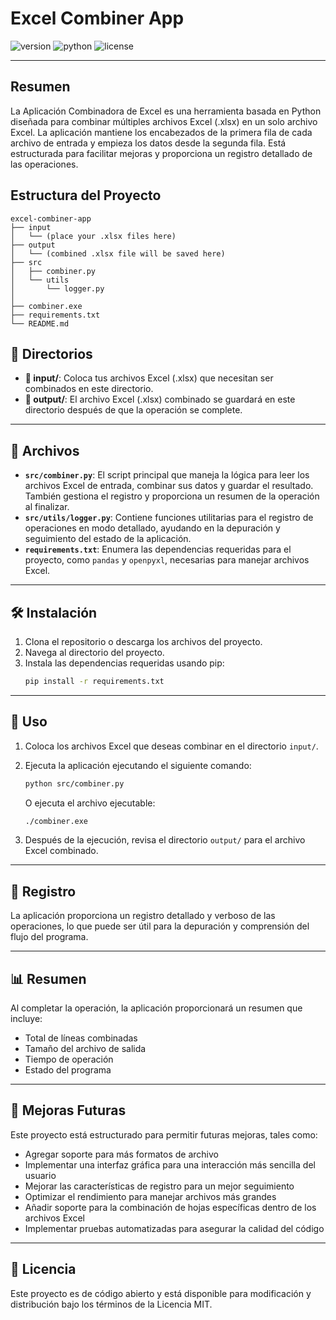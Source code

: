 # Excel Combiner App

![version](https://img.shields.io/badge/version-1.0.0-blue)
![python](https://img.shields.io/badge/python-3.8%2B-green)
![license](https://img.shields.io/badge/license-MIT-yellow)

---

## Resumen

La Aplicación Combinadora de Excel es una herramienta basada en Python diseñada para combinar múltiples archivos Excel (.xlsx) en un solo archivo Excel. La aplicación mantiene los encabezados de la primera fila de cada archivo de entrada y empieza los datos desde la segunda fila. Está estructurada para facilitar mejoras y proporciona un registro detallado de las operaciones.

## Estructura del Proyecto

```
excel-combiner-app
├── input
│   └── (place your .xlsx files here)
├── output
│   └── (combined .xlsx file will be saved here)
├── src
│   ├── combiner.py
│   └── utils
│       └── logger.py
│
├── combiner.exe
├── requirements.txt
└── README.md
```

## 📁 Directorios

- **📂 input/**: Coloca tus archivos Excel (.xlsx) que necesitan ser combinados en este directorio.
- **📂 output/**: El archivo Excel (.xlsx) combinado se guardará en este directorio después de que la operación se complete.

---

## 📄 Archivos

- **`src/combiner.py`**: El script principal que maneja la lógica para leer los archivos Excel de entrada, combinar sus datos y guardar el resultado. También gestiona el registro y proporciona un resumen de la operación al finalizar.
- **`src/utils/logger.py`**: Contiene funciones utilitarias para el registro de operaciones en modo detallado, ayudando en la depuración y seguimiento del estado de la aplicación.
- **`requirements.txt`**: Enumera las dependencias requeridas para el proyecto, como `pandas` y `openpyxl`, necesarias para manejar archivos Excel.

---

## 🛠️ Instalación

1. Clona el repositorio o descarga los archivos del proyecto.
2. Navega al directorio del proyecto.
3. Instala las dependencias requeridas usando pip:
   ```sh
   pip install -r requirements.txt
   ```

---

## 🚀 Uso

1. Coloca los archivos Excel que deseas combinar en el directorio `input/`.
2. Ejecuta la aplicación ejecutando el siguiente comando:

   ```sh
   python src/combiner.py
   ```

   O ejecuta el archivo ejecutable:
   ```sh
   ./combiner.exe
   ```
3. Después de la ejecución, revisa el directorio `output/` para el archivo Excel combinado.

---

## 📝 Registro

La aplicación proporciona un registro detallado y verboso de las operaciones, lo que puede ser útil para la depuración y comprensión del flujo del programa.

---

## 📊 Resumen

Al completar la operación, la aplicación proporcionará un resumen que incluye:

- Total de líneas combinadas
- Tamaño del archivo de salida
- Tiempo de operación
- Estado del programa

---

## 🌟 Mejoras Futuras

Este proyecto está estructurado para permitir futuras mejoras, tales como:

- Agregar soporte para más formatos de archivo
- Implementar una interfaz gráfica para una interacción más sencilla del usuario
- Mejorar las características de registro para un mejor seguimiento
- Optimizar el rendimiento para manejar archivos más grandes
- Añadir soporte para la combinación de hojas específicas dentro de los archivos Excel
- Implementar pruebas automatizadas para asegurar la calidad del código

---

## 📜 Licencia

Este proyecto es de código abierto y está disponible para modificación y distribución bajo los términos de la Licencia MIT.
